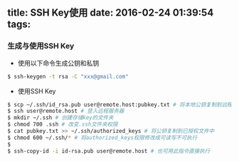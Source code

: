 title: SSH Key使用
date: 2016-02-24 01:39:54
tags:
---
### 生成与使用SSH Key

- 使用以下命令生成公钥和私钥

```bash
$ ssh-keygen -t rsa -C "xxx@gmail.com"
```
- 使用SSH Key

```bash
$ scp ~/.ssh/id_rsa.pub user@remote.host:pubkey.txt # 将本地公钥复制到远程机器上的pubkey.txt文件中
$ ssh user@remote.host # 登入远程服务器
$ mkdir ~/.ssh # 创建存储key的文件夹
$ chmod 700 .ssh # 改变.ssh文件夹权限
$ cat pubkey.txt >> ~/.ssh/authorized_keys # 将公钥复制到已授权文件中
$ chmod 600 ~/.ssh/* # 将authorized_keys权限修改成可读写不可执行
$ 
$ ssh-copy-id -i id-rsa.pub user@remote.host # 也可用此指令直接执行
```
